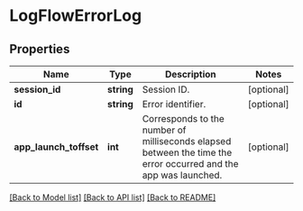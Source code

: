# LogFlowErrorLog

## Properties
Name | Type | Description | Notes
------------ | ------------- | ------------- | -------------
**session_id** | **string** | Session ID. | [optional] 
**id** | **string** | Error identifier. | [optional] 
**app_launch_toffset** | **int** | Corresponds to the number of milliseconds elapsed between the time the error occurred and the app was launched. | [optional] 

[[Back to Model list]](../README.md#documentation-for-models) [[Back to API list]](../README.md#documentation-for-api-endpoints) [[Back to README]](../README.md)


